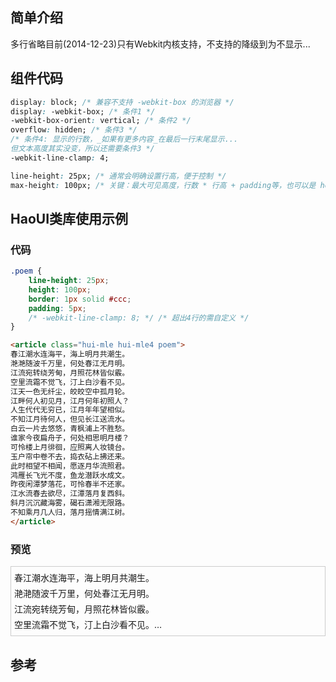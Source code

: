 ## 简单介绍
多行省略目前(2014-12-23)只有Webkit内核支持，不支持的降级到为不显示...

## 组件代码
```css
display: block; /* 兼容不支持 -webkit-box 的浏览器 */
display: -webkit-box; /* 条件1 */
-webkit-box-orient: vertical; /* 条件2 */
overflow: hidden; /* 条件3 */
/* 条件4: 显示的行数，_如果有更多内容_在最后一行末尾显示...
但文本高度其实没变，所以还需要条件3 */
-webkit-line-clamp: 4;

line-height: 25px; /* 通常会明确设置行高，便于控制 */
max-height: 100px; /* 关键：最大可见高度，行数 * 行高 + padding等，也可以是 height */
```

## HaoUI类库使用示例
### 代码
```css
.poem {
    line-height: 25px;
    height: 100px;
    border: 1px solid #ccc;
    padding: 5px;
    /* -webkit-line-clamp: 8; */ /* 超出4行的需自定义 */
}
```
```html
<article class="hui-mle hui-mle4 poem">
春江潮水连海平，海上明月共潮生。
滟滟随波千万里，何处春江无月明。
江流宛转绕芳甸，月照花林皆似霰。
空里流霜不觉飞，汀上白沙看不见。
江天一色无纤尘，皎皎空中孤月轮。
江畔何人初见月，江月何年初照人？
人生代代无穷已，江月年年望相似。
不知江月待何人，但见长江送流水。
白云一片去悠悠，青枫浦上不胜愁。
谁家今夜扁舟子，何处相思明月楼？
可怜楼上月徘徊，应照离人妆镜台。
玉户帘中卷不去，捣衣砧上拂还来。
此时相望不相闻，愿逐月华流照君。
鸿雁长飞光不度，鱼龙潜跃水成文。
昨夜闲潭梦落花，可怜春半不还家。
江水流春去欲尽，江潭落月复西斜。
斜月沉沉藏海雾，碣石潇湘无限路。
不知乘月几人归，落月摇情满江树。
</article>
```

### 预览
<style type="text/css">
.hui-mle {
    display: block; /* 兼容不支持 -webkit-box 的浏览器 */
    display: -webkit-box;
    -webkit-box-orient: vertical;
    -webkit-line-clamp: 1;
    overflow: hidden;
}
.hui-mle2 {
    -webkit-line-clamp: 2;
}
.hui-mle3 {
    -webkit-line-clamp: 3;
}
.hui-mle4 {
    -webkit-line-clamp: 4;
} /* 注意不能有空行，否则会被</p><p>分开 */
.poem {
    line-height: 25px;
    height: 100px;
    border: 1px solid #ccc;
    padding: 5px;
    /* -webkit-line-clamp: 8; */ /* 超出4行的需自定义 */
}
</style>
<article class="hui-mle hui-mle4 poem">
春江潮水连海平，海上明月共潮生。<br>
滟滟随波千万里，何处春江无月明。<br>
江流宛转绕芳甸，月照花林皆似霰。<br>
空里流霜不觉飞，汀上白沙看不见。<br>
江天一色无纤尘，皎皎空中孤月轮。<br>
江畔何人初见月，江月何年初照人？<br>
人生代代无穷已，江月年年望相似。<br>
不知江月待何人，但见长江送流水。<br>
白云一片去悠悠，青枫浦上不胜愁。<br>
谁家今夜扁舟子，何处相思明月楼？<br>
可怜楼上月徘徊，应照离人妆镜台。<br>
玉户帘中卷不去，捣衣砧上拂还来。<br>
此时相望不相闻，愿逐月华流照君。<br>
鸿雁长飞光不度，鱼龙潜跃水成文。<br>
昨夜闲潭梦落花，可怜春半不还家。<br>
江水流春去欲尽，江潭落月复西斜。<br>
斜月沉沉藏海雾，碣石潇湘无限路。<br>
不知乘月几人归，落月摇情满江树。
</article>

## 参考